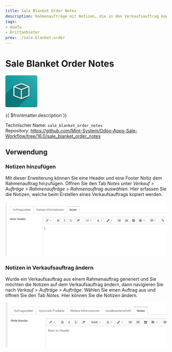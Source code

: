 ```yaml
---
title: Sale Blanket Order Notes
description: Rahmenaufträge mit Notizen, die in den Verkaufsauftrag kopiert werden.
tags:
- HowTo
- Drittanbieter
prev: ./sale-blanket-order
---
```

# Sale Blanket Order Notes
![icon_oms_box](attachments/icon_oms_box.png)

{{ $frontmatter.description }}

Technischer Name: `sale_blanket_order_notes`\
Repository: <https://github.com/Mint-System/Odoo-Apps-Sale-Workflow/tree/16.0/sale_blanket_order_notes>

## Verwendung

### Notizen hinzufügen

Mit dieser Erweiterung können Sie eine Header und eine Footer Notiz dem Rahmenauftrag hinzufügen. Öffnen Sie den Tab *Notes* unter *Verkauf > Aufträge > Rahmenaufträge > Rahmenauftrag auswählen*. Hier erfassen Sie die Notizen, welche beim Erstellen eines Verkaufsauftrags kopiert werden.

![](attachments/Sale%20Blanket%20Order%20Notes%20Tab%20Notes.png)

### Notizen in Verkaufsauftrag ändern

Wurde ein Verkaufsauftrag aus einem Rahmenauftrag generiert und Sie möchten die Notizen auf dem Verkaufsauftrag ändern, dann navigieren Sie nach *Verkauf > Aufträge > Aufträge*. Wählen Sie einen Auftrag aus und öffnen Sie den Tab *Notes*. Hier können Sie die Notizen ändern.

![](attachments/Sale%20Blanket%20Order%20Notes%20Verkaufsauftrag%20Tab%20Notes.png)